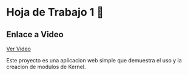 # Hoja de Trabajo 1 🐺

## Enlace a Video 
[Ver Video](https://youtu.be/vEamAlFj7HE?si=LaNXv_rPlXgzEf9A)


Este proyecto es una aplicacion web simple que demuestra el uso y la creacion de modulos de Kernel. 
